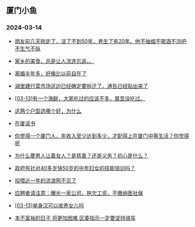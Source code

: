 ## 厦门小鱼 
### 2024-03-14

+ [朋友前几天刚走了，活了不到50年，养生了有20年。他不抽烟不喝酒不泡吧不生气不纵](http://bbs.xmfish.com/read-htm-tid-18159746.html)

+ [家乡的美食，总是让人流连忘返。。](http://bbs.xmfish.com/read-htm-tid-18159748.html)

+ [离婚半年多，好像比以前自在了](http://bbs.xmfish.com/read-htm-tid-18159850.html)

+ [湖里建行菜市场这边已经确定要拆迁了，通告已经贴出来了](http://bbs.xmfish.com/read-htm-tid-18159884.html)

+ [[03-13]有一个海鲜，大家吃过的应该不多，甚至没吃过。](http://bbs.xmfish.com/read-htm-tid-18159876.html)

+ [这两个户型选哪个好，为什么](http://bbs.xmfish.com/read-htm-tid-18159892.html)

+ [在厦读书](http://bbs.xmfish.com/read-htm-tid-18159745.html)

+ [你觉得一个厦门人，年收入至少达到多少，才配得上在厦门中等生活？你觉得呢](http://bbs.xmfish.com/read-htm-tid-18159900.html)

+ [为什么要男人让着女人？是慈善？还是义务？初心是什么？](http://bbs.xmfish.com/read-htm-tid-18159811.html)

+ [政府有针对40多岁快50岁的中年妇女的技能培训吗？](http://bbs.xmfish.com/read-htm-tid-18159916.html)

+ [投喂近一年的流浪狗不见了](http://bbs.xmfish.com/read-htm-tid-18159854.html)

+ [应聘者请注意：曝光一家公司，拖欠工资，不缴纳医社保](http://bbs.xmfish.com/read-htm-tid-18159851.html)

+ [[03-13]单身汉可以收养女儿吗](http://bbs.xmfish.com/read-htm-tid-18159964.html)

+ [本不富裕的日子 将更加困难 区委指示一定要坚持骑车](http://bbs.xmfish.com/read-htm-tid-18159927.html)

